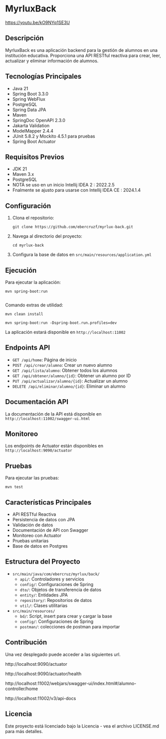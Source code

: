 # MyrluxBack
https://youtu.be/kO9NYq1SE3U

## Descripción
MyrluxBack es una aplicación backend para la gestión de alumnos en una institución educativa. Proporciona una API RESTful reactiva para crear, leer, actualizar y eliminar información de alumnos.

## Tecnologías Principales
- Java 21
- Spring Boot 3.3.0
- Spring WebFlux
- PostgreSQL
- Spring Data JPA
- Maven
- SpringDoc OpenAPI 2.3.0
- Jakarta Validation
- ModelMapper 2.4.4
- JUnit 5.8.2 y Mockito 4.5.1 para pruebas
- Spring Boot Actuator

## Requisitos Previos
- JDK 21
- Maven 3.x
- PostgreSQL
- NOTA se uso en un inicio Intellij IDEA 2 : 2022.2.5
- Fnalmente se ajusto para usarse con Intellij IDEA CE : 2024.1.4

## Configuración
1. Clona el repositorio:
   ```
   git clone https://github.com/ebercruzf/myrlux-back.git
   ```
2. Navega al directorio del proyecto:
   ```
   cd myrlux-back
   ```
3. Configura la base de datos en `src/main/resources/application.yml`

## Ejecución
Para ejecutar la aplicación:
```
mvn spring-boot:run


```
Comando extras de utilidad:

```
mvn clean install

mvn spring-boot:run -Dspring-boot.run.profiles=dev

```


La aplicación estará disponible en `http://localhost:11002`

## Endpoints API
- `GET /api/home`: Página de inicio
- `POST /api/crear/alumno`: Crear un nuevo alumno
- `GET /api/lista/alumno`: Obtener todos los alumnos
- `GET /api/obtener/alumno/{id}`: Obtener un alumno por ID
- `PUT /api/actualizar/alumno/{id}`: Actualizar un alumno
- `DELETE /api/eliminar/alumno/{id}`: Eliminar un alumno

## Documentación API
La documentación de la API está disponible en `http://localhost:11002/swagger-ui.html`

## Monitoreo
Los endpoints de Actuator están disponibles en `http://localhost:9090/actuator`

## Pruebas
Para ejecutar las pruebas:
```
mvn test
```

## Características Principales
- API RESTful Reactiva
- Persistencia de datos con JPA
- Validación de datos
- Documentación de API con Swagger
- Monitoreo con Actuator
- Pruebas unitarias
- Base de datos en Postgres

## Estructura del Proyecto
- `src/main/java/com/ebercruz/myrlux/back/`
    - `api/`: Controladores y servicios
    - `config/`: Configuraciones de Spring
    - `dto/`: Objetos de transferencia de datos
    - `entity/`: Entidades JPA
    - `repository/`: Repositorios de datos
    - `util/`: Clases utilitarias
- `src/main/resources/`
    - `bd/`: Script, insert para crear y cargar la base
    - `config/`: Configuraciones de Spring
    - `postman/`: colecciones de postman para importar 

## Contribución

Una vez desplegado puede acceder a las siguientes url.

http://localhost:9090/actuator

http://localhost:9090/actuator/health

http://localhost:11002/webjars/swagger-ui/index.html#/alumno-controller/home

http://localhost:11002/v3/api-docs

## Licencia
Este proyecto está licenciado bajo la Licencia  - vea el archivo LICENSE.md para más detalles.